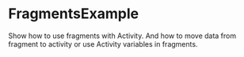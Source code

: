 # FragmentsExample
Show how to use fragments with Activity. And how to move data from fragment to activity or use Activity variables in fragments.
